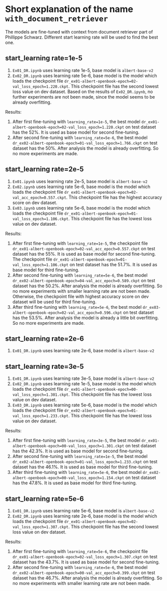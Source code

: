 # Short explanation of the name `with_document_retriever`
The models are fine-tuned with context from document retriever part of Phillippe Schwarz.
Different start learning rate will be used to find the best one.

## start_learning rate=1e-5
1. `Ex01_DR.ipynb` uses learning rate 1e-5, base model is `albert-base-v2`
2. `Ex02_DR.ipynb` uses learning rate 5e-6, base model is the model which loads the checkpoint file `dr_ex01-albert-openbook-epoch=02-val_loss_epoch=1.220.ckpt`. This checkpoint file has the second lowest loss value on dev dataset.
Based on the results of `Ex02_DR.ipynb`, no further experiments are not been made, since the model seems to be already overfitting.

Results:
1. After first fine-tuning with `learning_rate=1e-5`, the best model `dr_ex01-albert-openbook-epoch=02-val_loss_epoch=1.220.ckpt` on test dataset has the 52%. It is used as base model for second fine-tuning.
2. After second fine-tuning with `learning_rate=5e-6`, the best model `dr_ex02-albert-openbook-epoch=01-val_loss_epoch=1.766.ckpt` on test dataset has the 50%. After analysis the model is already overfitting. So no more experiments are made.

## start_learning rate=2e-5
1. `Ex01.ipynb` uses learning rate 2e-5, base model is `albert-base-v2`
2. `Ex02.ipynb` uses learning rate 5e-6, base model is the model which loads the checkpoint file `dr_ex01-albert-openbook-epoch=02-val_acc_epoch=0.557.ckpt`. This checkpoint file has the highest accuracy score on dev dataset.
3. `Ex03.ipynb` uses learning rate 5e-6, base model is the model which loads the checkpoint file `dr_ex01-albert-openbook-epoch=01-val_loss_epoch=1.106.ckpt`. This checkpoint file has the lowest loss value on dev dataset. 

Results:
1. After first fine-tuning with `learning_rate=1e-5`, the checkpoint file `dr_ex01-albert-openbook-epoch=02-val_acc_epoch=0.557.ckpt` on test dataset has the 55%. It is used as base model for second fine-tuning. The checkpoint file `dr_ex01-albert-openbook-epoch=01-val_loss_epoch=1.106.ckpt` on test dataset has the 51.7%. It is used as base model for third fine-tuning.
2. After second fine-tuning with `learning_rate=5e-6`, the best model `dr_ex02-albert-openbook-epoch=04-val_acc_epoch=0.589.ckpt` on test dataset has the 50.2%. After analysis the model is already overfitting. So no more experiments with smaller learning rate are not been made. Otherwise, the checkpoint file with highest accuracy score on dev dataset will be used for third fine-tuning.
3. After third fine-tuning with `learning_rate=5e-6`, the best model `dr_ex03-albert-openbook-epoch=02-val_acc_epoch=0.596.ckpt` on test dataset has the 53.5%. After analysis the model is already a little bit overfitting. So no more experiments are made.

## start_learning rate=2e-6
1. `Ex01_DR.ipynb` uses learning rate 2e-6, base model is `albert-base-v2`

## start_learning rate=3e-5
1. `Ex01_DR.ipynb` uses learning rate 3e-5, base model is `albert-base-v2`
2. `Ex02_DR.ipynb` uses learning rate 1e-5, base model is the model which loads the checkpoint file `dr_ex01-albert-openbook-epoch=00-val_loss_epoch=1.301.ckpt`. This checkpoint file has the lowest loss value on dev dataset. 
3. `Ex03_DR.ipynb` uses learning rate 5e-6, base model is the model which loads the checkpoint file `dr_ex02-albert-openbook-epoch=01-val_loss_epoch=1.233.ckpt`. This checkpoint file has the lowest loss value on dev dataset. 

Results:
1. After first fine-tuning with `learning_rate=3e-5`, the best model `dr_ex01-albert-openbook-epoch=00-val_loss_epoch=1.301.ckpt` on test dataset has the 42.3%. It is used as base model for second fine-tuning.
2. After second fine-tuning with `learning_rate=1e-5`, the best model `dr_ex02-albert-openbook-epoch=01-val_loss_epoch=1.233.ckpt` on test dataset has the 46.1%. It is used as base model for third fine-tuning.
3. After third fine-tuning with `learning_rate=5e-6`, the best model `dr_ex02-albert-openbook-epoch=00-val_loss_epoch=1.154.ckpt` on test dataset has the 47.8%. It is used as base model for third fine-tuning.

## start_learning rate=5e-6
1. `Ex01_DR.ipynb` uses learning rate 5e-6, base model is `albert-base-v2`
2. `Ex02_DR.ipynb` uses learning rate 2e-6, base model is the model which loads the checkpoint file `dr_ex01-albert-openbook-epoch=02-val_loss_epoch=1.307.ckpt`. This checkpoint file has the second lowest loss value on dev dataset. 

Results:
1. After first fine-tuning with `learning_rate=5e-6`, the checkpoint file `dr_ex01-albert-openbook-epoch=02-val_loss_epoch=1.307.ckpt` on test dataset has the 43.7%. It is used as base model for second fine-tuning. 
2. After second fine-tuning with `learning_rate=5e-6`, the best model `dr_ex02-albert-openbook-epoch=00-val_acc_epoch=0.399.ckpt` on test dataset has the 46.7%. After analysis the model is already overfitting. So no more experiments with smaller learning rate are not been made.